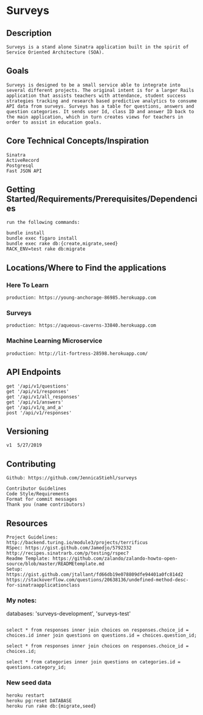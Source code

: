 # Surveys
## Description
```
Surveys is a stand alone Sinatra application built in the spirit of Service Oriented Architecture (SOA).
```
## Goals
```
Surveys is designed to be a small service able to integrate into several different projects. The original intent is for a larger Rails application that assists teachers with attendance, student success strategies tracking and research based predictive analytics to consume API data from surveys. Surveys has a table for questions, answers and question categories. It sends user Id, class ID and answer ID back to the main application, which in turn creates views for teachers in order to assist in education goals.
```
## Core Technical Concepts/Inspiration
```
Sinatra
ActiveRecord
Postgresql
Fast JSON API
```
## Getting Started/Requirements/Prerequisites/Dependencies
```
run the following commands:

bundle install
bundle exec figaro install
bundle exec rake db:{create,migrate,seed}
RACK_ENV=test rake db:migrate
```
## Locations/Where to Find the applications
### Here To Learn
```development: localhost:3000
production: https://young-anchorage-86985.herokuapp.com
```
### Surveys
```development: localhost:9393
production: https://aqueous-caverns-33840.herokuapp.com
```
### Machine Learning Microservice
```development: localhost:8000
production: http://lit-fortress-28598.herokuapp.com/
```
## API Endpoints
```
get '/api/v1/questions'
get '/api/v1/responses'
get '/api/v1/all_responses'
get '/api/v1/answers'
get '/api/v1/q_and_a'
post '/api/v1/responses'
```
## Versioning
```
v1  5/27/2019
```
## Contributing
```
Github: https://github.com/JennicaStiehl/surveys

Contributor Guidelines
Code Style/Requirements
Format for commit messages
Thank you (name contributors)
```
## Resources
```
Project Guidelines: http://backend.turing.io/module3/projects/terrificus
RSpec: https://gist.github.com/Jamedjo/5792332
http://recipes.sinatrarb.com/p/testing/rspec?
Readme Template: https://github.com/zalando/zalando-howto-open-source/blob/master/READMEtemplate.md
Setup: https://gist.github.com/jtallant/fd66db19e078809dfe94401a0fc814d2
https://stackoverflow.com/questions/20638136/undefined-method-desc-for-sinatraapplicationclass
```
### My notes:
databases: 'surveys-development', 'surveys-test'
```surveys-development=#

select * from responses inner join choices on responses.choice_id = choices.id inner join questions on questions.id = choices.question_id;

select * from responses inner join choices on responses.choice_id = choices.id;

select * from categories inner join questions on categories.id = questions.category_id;
```
### New seed data
```
heroku restart
heroku pg:reset DATABASE
heroku run rake db:{migrate,seed}
```
